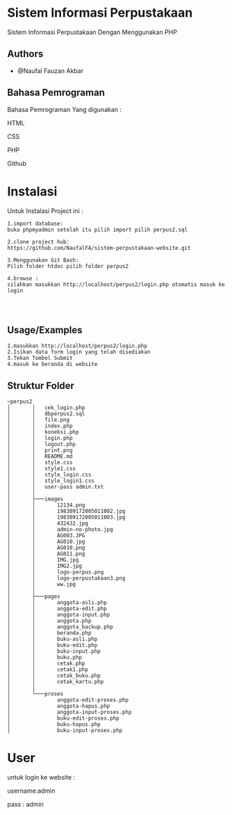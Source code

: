 
# Sistem Informasi Perpustakaan

Sistem Informasi Perpustakaan Dengan Menggunakan PHP


## Authors

- @Naufal Fauzan Akbar


## Bahasa Pemrograman

Bahasa Pemrograman Yang digunakan :

HTML

CSS

PHP

Github
# Instalasi

Untuk Instalasi Project ini :


```
1.import database:
buka phpmyadmin setelah itu pilih import pilih perpus2.sql

2.clone project hub:
https://github.com/NaufalFA/sistem-perpustakaan-website.git

3.Menggunakan Git Bash:
Pilih folder htdoc pilih folder perpus2

4.browse :
silahkan masukkan http://localhost/perpus2/login.php otomatis masuk ke login




```

## Usage/Examples

```
1.masukkan http://localhost/perpus2/login.php
2.Isikan data form login yang telah disediakan
3.Tekan Tombol Submit
4.masuk ke beranda di website
```

  
## Struktur Folder

```
─perpus2
│       │   cek_login.php
│       │   dbperpus2.sql
│       │   file.png
│       │   index.php
│       │   koneksi.php
│       │   login.php
│       │   logout.php
│       │   print.png
│       │   README.md
│       │   style.css
│       │   style1.css
│       │   style_login.css
│       │   style_login1.css
│       │   user-pass admin.txt
│       │
│       ├───images
│       │       12134.png
│       │       198309172005011002.jpg
│       │       198309172005011003.jpg
│       │       432432.jpg
│       │       admin-no-photo.jpg
│       │       AG003.JPG
│       │       AG010.jpg
│       │       AG010.png
│       │       AG011.png
│       │       IMG.jpg
│       │       IMG2.jpg
│       │       logo-perpus.png
│       │       logo-perpustakaan3.png
│       │       ww.jpg
│       │
│       ├───pages
│       │       anggota-asli.php
│       │       anggota-edit.php
│       │       anggota-input.php
│       │       anggota.php
│       │       anggota_backup.php
│       │       beranda.php
│       │       buku-asli.php
│       │       buku-edit.php
│       │       buku-input.php
│       │       buku.php
│       │       cetak.php
│       │       cetak1.php
│       │       cetak_buku.php
│       │       cetak_kartu.php
│       │
│       └───proses
│               anggota-edit-proses.php
│               anggota-hapus.php
│               anggota-input-proses.php
│               buku-edit-proses.php
│               buku-hapus.php
│               buku-input-proses.php
```

  
# User

untuk login ke website :

username:admin

pass : admin  

  